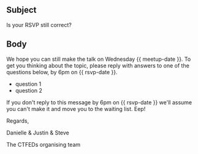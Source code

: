 ## Subject

Is your RSVP still correct?

## Body

We hope you can still make the talk on Wednesday {{ meetup-date }}. To get you thinking about the topic, please reply with answers to one of the questions below, by 6pm on {{ rsvp-date }}.

* question 1
* question 2

If you don't reply to this message by 6pm on {{ rsvp-date }} we'll assume you can't make it and move you to the waiting list. Eep!

Regards,

Danielle & Justin & Steve

The CTFEDs organising team
